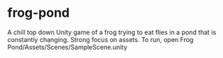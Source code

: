 # frog-pond
A chill top down Unity game of a frog trying to eat flies in a pond that is constantly changing. Strong focus on assets. To run, open Frog Pond/Assets/Scenes/SampleScene.unity

